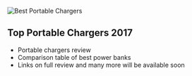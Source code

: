 ![Best Portable Chargers](https://portablecharger.github.io/images/bestpowerbanks17.jpg)

## Top Portable Chargers 2017

- Portable chargers review
- Comparison table of best power banks
- Links on full review and many more will be available soon
